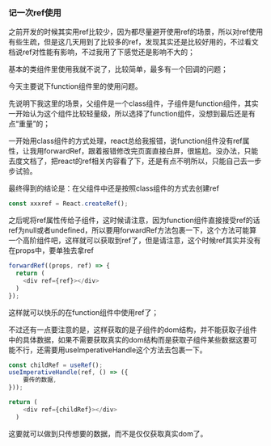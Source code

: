 ### 记一次ref使用

之前开发的时候其实用ref比较少，因为都尽量避开使用ref的场景，所以对ref使用有些生疏，但是这几天用到了比较多的ref，发现其实还是比较好用的，不过看文档说ref对性能有影响，不过我用了下感觉还是影响不大的；

基本的类组件里使用我就不说了，比较简单，最多有一个回调的问题；

今天主要说下function组件里的使用问题。

先说明下我这里的场景，父组件是一个class组件，子组件是function组件，其实一开始认为这个组件比较轻量级，所以选择了function组件，没想到最后还是有点“重量”的；

一开始用class组件的方式处理，react总给我报错，说function组件没有ref属性，让我用forwardRef，跟着报错修改完页面直接白屏，很尴尬。没办法，只能去度文档了，把react的ref相关内容看了下，还是有点不明所以，只能自己去一步步试验。

最终得到的结论是：在父组件中还是按照class组件的方式去创建ref

```js
const xxxref = React.createRef();
```

之后呢将ref属性传给子组件，这时候请注意，因为function组件直接接受ref的话ref为null或者undefined，所以要用forwardRef方法包裹一下，这个方法可能算一个高阶组件吧，这样就可以获取到ref了，但是请注意，这个时候ref其实并没有在props中，要单独去拿ref

```js
forwardRef((props, ref) => {
  return (
  	<div ref={ref}></div>
  )
});
```

这样就可以快乐的在function组件中使用ref了；

不过还有一点要注意的是，这样获取的是子组件的dom结构，并不能获取子组件中的具体数据，如果不需要获取真实的dom结构而是获取子组件某些数据这要可能不行，还需要用useImperativeHandle这个方法去包裹一下。

```js
const childRef = useRef();
useImperativeHandle(ref, () => ({
    要传的数据,
}));

return (
  	<div ref={childRef}></div>
  )
```

这要就可以做到只传想要的数据，而不是仅仅获取真实dom了。

